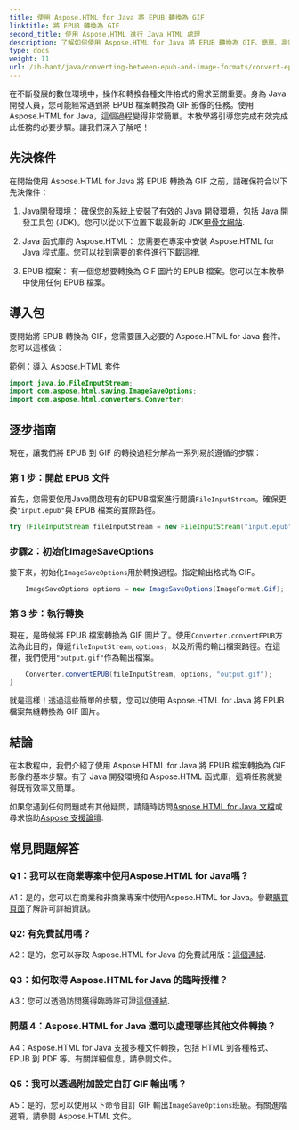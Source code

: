 ```yaml
---
title: 使用 Aspose.HTML for Java 將 EPUB 轉換為 GIF
linktitle: 將 EPUB 轉換為 GIF
second_title: 使用 Aspose.HTML 進行 Java HTML 處理
description: 了解如何使用 Aspose.HTML for Java 將 EPUB 轉換為 GIF。簡單、高效、可靠。
type: docs
weight: 11
url: /zh-hant/java/converting-between-epub-and-image-formats/convert-epub-to-gif/
---
```

在不斷發展的數位環境中，操作和轉換各種文件格式的需求至關重要。身為 Java 開發人員，您可能經常遇到將 EPUB 檔案轉換為 GIF 影像的任務。使用 Aspose.HTML for Java，這個過程變得非常簡單。本教學將引導您完成有效完成此任務的必要步驟。讓我們深入了解吧！

## 先決條件

在開始使用 Aspose.HTML for Java 將 EPUB 轉換為 GIF 之前，請確保符合以下先決條件：

1. Java開發環境：
   確保您的系統上安裝了有效的 Java 開發環境，包括 Java 開發工具包 (JDK)。您可以從以下位置下載最新的 JDK[甲骨文網站](https://www.oracle.com/java/technologies/javase-downloads.html).

2. Java 函式庫的 Aspose.HTML：
   您需要在專案中安裝 Aspose.HTML for Java 程式庫。您可以找到需要的套件進行下載[這裡](https://releases.aspose.com/html/java/).

3. EPUB 檔案：
   有一個您想要轉換為 GIF 圖片的 EPUB 檔案。您可以在本教學中使用任何 EPUB 檔案。

## 導入包

要開始將 EPUB 轉換為 GIF，您需要匯入必要的 Aspose.HTML for Java 套件。您可以這樣做：

範例：導入 Aspose.HTML 套件
```java
import java.io.FileInputStream;
import com.aspose.html.saving.ImageSaveOptions;
import com.aspose.html.converters.Converter;
```

## 逐步指南

現在，讓我們將 EPUB 到 GIF 的轉換過程分解為一系列易於遵循的步驟：

### 第 1 步：開啟 EPUB 文件

首先，您需要使用Java開啟現有的EPUB檔案進行閱讀`FileInputStream`。確保更換`"input.epub"`與 EPUB 檔案的實際路徑。

```java
try (FileInputStream fileInputStream = new FileInputStream("input.epub")) {
```

### 步驟2：初始化ImageSaveOptions

接下來，初始化`ImageSaveOptions`用於轉換過程。指定輸出格式為 GIF。

```java
    ImageSaveOptions options = new ImageSaveOptions(ImageFormat.Gif);
```

### 第 3 步：執行轉換

現在，是時候將 EPUB 檔案轉換為 GIF 圖片了。使用`Converter.convertEPUB`方法為此目的，傳遞`fileInputStream`, `options`，以及所需的輸出檔案路徑。在這裡，我們使用`"output.gif"`作為輸出檔案。

```java
    Converter.convertEPUB(fileInputStream, options, "output.gif");
}
```

就是這樣！透過這些簡單的步驟，您可以使用 Aspose.HTML for Java 將 EPUB 檔案無縫轉換為 GIF 圖片。

## 結論

在本教程中，我們介紹了使用 Aspose.HTML for Java 將 EPUB 檔案轉換為 GIF 影像的基本步驟。有了 Java 開發環境和 Aspose.HTML 函式庫，這項任務就變得既有效率又簡單。

如果您遇到任何問題或有其他疑問，請隨時訪問[Aspose.HTML for Java 文檔](https://reference.aspose.com/html/java/)或尋求協助[Aspose 支援論壇](https://forum.aspose.com/).

## 常見問題解答

### Q1：我可以在商業專案中使用Aspose.HTML for Java嗎？

A1：是的，您可以在商業和非商業專案中使用Aspose.HTML for Java。參觀[購買頁面](https://purchase.aspose.com/buy)了解許可詳細資訊。

### Q2: 有免費試用嗎？

 A2：是的，您可以存取 Aspose.HTML for Java 的免費試用版：[這個連結](https://releases.aspose.com/).

### Q3：如何取得 Aspose.HTML for Java 的臨時授權？

 A3：您可以透過訪問獲得臨時許可證[這個連結](https://purchase.aspose.com/temporary-license/).

### 問題 4：Aspose.HTML for Java 還可以處理哪些其他文件轉換？

A4：Aspose.HTML for Java 支援多種文件轉換，包括 HTML 到各種格式、EPUB 到 PDF 等。有關詳細信息，請參閱文件。

### Q5：我可以透過附加設定自訂 GIF 輸出嗎？

 A5：是的，您可以使用以下命令自訂 GIF 輸出`ImageSaveOptions`班級。有關進階選項，請參閱 Aspose.HTML 文件。